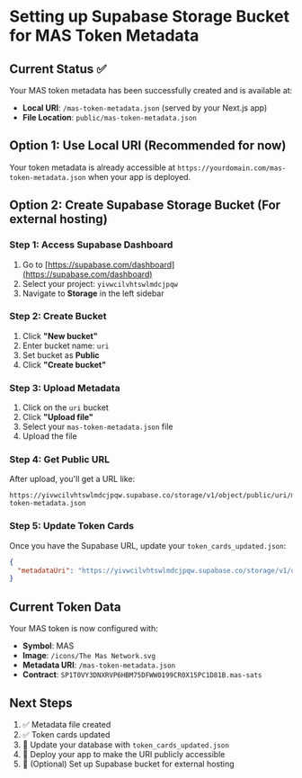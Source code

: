 # Setting up Supabase Storage Bucket for MAS Token Metadata

## Current Status ✅
Your MAS token metadata has been successfully created and is available at:
- **Local URI**: `/mas-token-metadata.json` (served by your Next.js app)
- **File Location**: `public/mas-token-metadata.json`

## Option 1: Use Local URI (Recommended for now)
Your token metadata is already accessible at `https://yourdomain.com/mas-token-metadata.json` when your app is deployed.

## Option 2: Create Supabase Storage Bucket (For external hosting)

### Step 1: Access Supabase Dashboard
1. Go to [https://supabase.com/dashboard](https://supabase.com/dashboard)
2. Select your project: `yivwcilvhtswlmdcjpqw`
3. Navigate to **Storage** in the left sidebar

### Step 2: Create Bucket
1. Click **"New bucket"**
2. Enter bucket name: `uri`
3. Set bucket as **Public**
4. Click **"Create bucket"**

### Step 3: Upload Metadata
1. Click on the `uri` bucket
2. Click **"Upload file"**
3. Select your `mas-token-metadata.json` file
4. Upload the file

### Step 4: Get Public URL
After upload, you'll get a URL like:
```
https://yivwcilvhtswlmdcjpqw.supabase.co/storage/v1/object/public/uri/mas-token-metadata.json
```

### Step 5: Update Token Cards
Once you have the Supabase URL, update your `token_cards_updated.json`:

```json
{
  "metadataUri": "https://yivwcilvhtswlmdcjpqw.supabase.co/storage/v1/object/public/uri/mas-token-metadata.json"
}
```

## Current Token Data
Your MAS token is now configured with:
- **Symbol**: MAS
- **Image**: `/icons/The Mas Network.svg`
- **Metadata URI**: `/mas-token-metadata.json`
- **Contract**: `SP1T0VY3DNXRVP6HBM75DFWW0199CR0X15PC1D81B.mas-sats`

## Next Steps
1. ✅ Metadata file created
2. ✅ Token cards updated
3. 🔄 Update your database with `token_cards_updated.json`
4. 🔄 Deploy your app to make the URI publicly accessible
5. 🔄 (Optional) Set up Supabase bucket for external hosting
